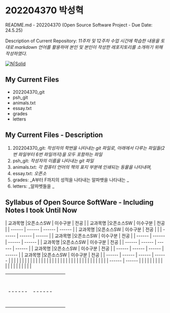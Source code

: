 # 202204370 박성혁
README.md - 202204370 (Open Source Software Project - Due Date: 24.5.25)

 Description of Current Repository: _11주차 및 12주차 수업 시간에 학습한 내용을 토대로 markdown 언어를 활용하여 본인 및 본인이 작성한 레포지토리를 소개하기 위해 작성하였다._

 [![N|Solid](https://bashlogo.com/img/logo/png/full_colored_light.png)](https://bashlogo.com/img/logo/png/full_colored_light.png)


## My Current Files
- 202204370_git
- psh_git
- animals.txt
- essay.txt
- grades
- letters

## My Current Files - Description
1. 202204370_git: _작성자의 학번을 나타내는 git 파일로, 아래에서 다루는 파일들(2번 파일부터 6번 파일까지)을 모두 포함하는 파일_
2. psh_git: _작성자의 이름을 나타내는 git 파일_
3. animals.txt: _각 컴퓨터 언어의 책의 표지 부분에 인쇄되는 동물을 나타내며,_
4. essay.txt: _오픈소_
5. grades: _A부터 F까지의 성적을 나타내는 알파뱃을 나타내는 _
6. letters: _알파벳들을 _

## Syllabus of Open Source SoftWare - Including Notes I took Until Now
|  교과목명  |오픈소스SW | 이수구분 | 전공 |
|  교과목명  |오픈소스SW | 이수구분 | 전공 |
| ------ | ------ | ------ | ------ |
|  교과목명  |오픈소스SW | 이수구분 | 전공 |
|  | ------ | ------ | ------ |
|  교과목명  |오픈소스SW | 이수구분 | 전공 |
| ------ | ------ | ------ | ------ |
|  교과목명  |오픈소스SW | 이수구분 | 전공 |
| ------ | ------ | ------ | ------ |
|  교과목명  |오픈소스SW | 이수구분 | 전공 |
| ------ | ------ | ------ | ------ |
|  교과목명  |오픈소스SW | 이수구분 | 전공 |
| ------ | ------ | ------ | ------ |
|  |  |  |  |
|  |  |  |  |
| |  |  |  |
|  |  |  |  |
|  |  |  |  |
|  |  |  |  |
|  |  |  |  |
| ------ | ------ |
|  |  |
|  |  |
| |  |
|  |  |
|  |  |
|  |  |

|  |  |  |  |
| ------ | ------ | ------ | ------ |
|  |  |  |  |
|  |  |  |  |
| |  |  |  |
|  |  |  |  |
|  |  |  |  |
|  |  |  |  |
|  |  |  |  |
| ------ | ------ |
|  |  |
|  |  |
| |  |
|  |  |
|  |  |
|  |  |
